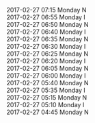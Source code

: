 2017-02-27 07:15 Monday  N  
2017-02-27 06:55 Monday  I  
2017-02-27 06:50 Monday  N  
2017-02-27 06:40 Monday  I  
2017-02-27 06:35 Monday  N  
2017-02-27 06:30 Monday  I  
2017-02-27 06:25 Monday  N  
2017-02-27 06:20 Monday  I  
2017-02-27 06:05 Monday  N  
2017-02-27 06:00 Monday  I  
2017-02-27 05:40 Monday  N  
2017-02-27 05:35 Monday  I  
2017-02-27 05:15 Monday  N  
2017-02-27 05:10 Monday  I  
2017-02-27 04:45 Monday  N  
